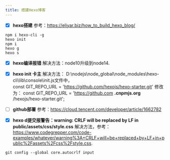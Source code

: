 ```yaml
---
title: 搭建Hexo博客
---
```


- [x] **hexo搭建** 
参考：https://eliyar.biz/how_to_build_hexo_blog/
```shell
npm i hexo-cli -g
hexo init
npm i
hexo g
hexo s
```
- [x] **hexo编译报错**
解决方法：node10升级到node14.
- [x] **hexo init 卡主**
解决方法：
D:\nodejs\node_global\node_modules\hexo-cli\lib\console\init.js文件中，
const GIT_REPO_URL = 'https://github.com/hexojs/hexo-starter.git' 修改为：
const GIT_REPO_URL = 'https://github.com **.cnpmjs.org** /hexojs/hexo-starter.git';

- [ ] **github部署**
参考：https://cloud.tencent.com/developer/article/1662782
- [x] **hexo d提交报警告：warning: CRLF will be replaced by LF in public/assets/css/style.css** 
解决方法，参考：https://www.codegrepper.com/code-examples/whatever/warning%3A+CRLF+will+be+replaced+by+LF+in+public%2Fassets%2Fcss%2Fstyle.css.
```
git config --global core.autocrlf input
```
